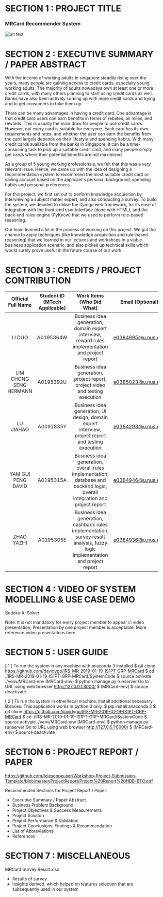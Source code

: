 # SECTION 1 : PROJECT TITLE
### MRCard Recommender System
![alt text](https://github.com/davidygp/IRS-MR-2019-01-19-IS1PT-GRP-MRCard/tree/master/ProjectReport/img/welcome.png)

# SECTION 2 : EXECUTIVE SUMMARY / PAPER ABSTRACT
With the income of working adults in singapore steadily rising over the years, many people are gaining access to credit cards, especially young working adults. The majority of adults nowadays own at least one or more credit cards, with many others planning to start using credit cards as well. Banks have also been actively coming up with more credit cards and trying and to get consumers to take them up. 

There can be many advantages in having a credit card. One advantage is that credit card users can earn benefits in terms of rebates, air miles, and rewards. This is usually the main draw for people to use credit cards. However, not every card is suitable for everyone. Each card has its own requirements and rates, and whether the user can earn the benefits from the card largely depends on their lifestyle and spending habits. With many credit cards available from the banks in Singapore, it can be a time-consuming task to pick up a suitable credit card, and many people simply get cards where their potential benefits are not maximised.

As a group of 5 young working professionals, we felt that this was a very relevant issue. Hence, we came up with the idea of designing a recommendation system to recommend the most suitable credit card or saving account based on the applicant's personal background, spending habits and personal preferences.

For this project, we first set out to perform knowledge acquisition by interviewing a subject matter expert, and also conducting a survey. To build the system, we decided to utilise the Django web framework, for its ease of integration with the front-end user interface (done with HTML), and the back-end rules engine (PyKnow) that we used to perform rule-based reasoning.

Our team learned a lot in the process of working on this project. We got the chance to apply techniques (like knowledge acquisition and rule-based reasoning) that we learned in our lectures and workshops in a viable business application scenario, and also picked up technical skills which would surely prove useful in the future course of our work.

# SECTION 3 : CREDITS / PROJECT CONTRIBUTION

| Official Full Name | Student ID (MTech Applicable)| Work Items (Who Did What) | Email (Optional) |
| :---: | :---: | :---: | :---: |
| LI DUO  | A0195364W | Business idea generation, domain expert interview, reward rules implementation and project report | e0384995@u.nus.edu |
| LIM CHONG SENG HERMANN | A0195392U | Business idea generation, project report, project video and testing execution | e0385023@u.nus.edu |
| LU JIAHAO | A0091835Y | Business idea generation, UI design, domain expert interview, project report and testing execution | e0384293@u.nus.edu |
| YAM GUI PENG DAVID | A0195315A | Business idea generation, overall rules implementation, database and backend logic, overall integration and project report | e0384946@u.nus.edu |
| ZHAO YAZHI | A0195305E | Business idea generation, cashback rules implementation, survey result analysis, fuzzy logic implementation and project report | e0384936@u.nus.edu |

# SECTION 4 : VIDEO OF SYSTEM MODELLING & USE CASE DEMO
Sudoku AI Solver

Note: It is not mandatory for every project member to appear in video presentation; Presentation by one project member is acceptable. More reference video presentations here

# SECTION 5 : USER GUIDE
[ 1 ] To run the system in any machine with anaconda 3 installed
$ git clone https://github.com/davidygp/IRS-MR-2019-01-19-IS1PT-GRP-MRCard
$ cd ./IRS-MR-2019-01-19-IS1PT-GRP-MRCard/SystemCode
$ source activate ./venv/MRCard-env
(MRCard-env) $ python manage.py runserver
Go to URL using web browser http://127.0.0.1:8000/
$ (MRCard-env) $ source deactivate

[ 2 ] To run the system in other/local machine: Install additional necessary libraries. This application works in python 3 only.
$ pip install anaconda 3 
$ git clone https://github.com/davidygp/IRS-MR-2019-01-19-IS1PT-GRP-MRCard
$ cd ./IRS-MR-2019-01-19-IS1PT-GRP-MRCard/SystemCode
$ source activate ./venv/MRCard-env
(MRCard-env) $ python manage.py runserver
Go to URL using web browser http://127.0.0.1:8000/
$ (MRCard-env) $ source deactivate

# SECTION 6 : PROJECT REPORT / PAPER
<Github File Link>  https://github.com/telescopeuser/Workshop-Project-Submission-Template/blob/master/ProjectReport/Project%20Report%20HDB-BTO.pdf

Recommended Sections for Project Report / Paper:

+ Executive Summary / Paper Abstract
+ Business Problem Background
+ Project Objectives & Success Measurements
+ Project Solution
+ Project Performance & Validation
+ Project Conclusions: Findings & Recommendation
+ List of Abbreviations
+ References

# SECTION 7 : MISCELLANEOUS
MRCard Survey Result.xlsx
+ Results of survey
+ Insights derived, which helped on features selection that are subsequently used in our system
